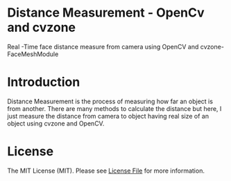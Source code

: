 # Distance Measurement - OpenCv and cvzone
Real -Time face distance measure from camera using OpenCV and cvzone-FaceMeshModule

# Introduction
Distance Measurement is the process of measuring how far an object is from another. There are many methods to calculate the distance but here, I just measure the distance from camera to object having real size of an object using cvzone and OpenCV.

# License
The MIT License (MIT). Please see [License File](/LICENSE) for more information.
